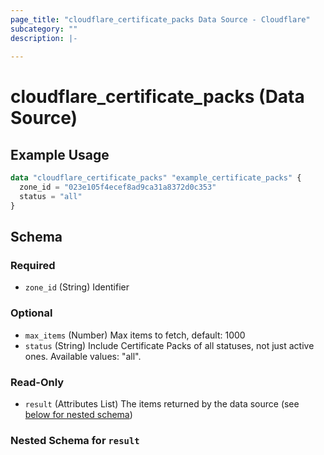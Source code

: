 ```yaml
---
page_title: "cloudflare_certificate_packs Data Source - Cloudflare"
subcategory: ""
description: |-
  
---
```


# cloudflare_certificate_packs (Data Source)



## Example Usage

```terraform
data "cloudflare_certificate_packs" "example_certificate_packs" {
  zone_id = "023e105f4ecef8ad9ca31a8372d0c353"
  status = "all"
}
```

<!-- schema generated by tfplugindocs -->
## Schema

### Required

- `zone_id` (String) Identifier

### Optional

- `max_items` (Number) Max items to fetch, default: 1000
- `status` (String) Include Certificate Packs of all statuses, not just active ones.
Available values: "all".

### Read-Only

- `result` (Attributes List) The items returned by the data source (see [below for nested schema](#nestedatt--result))

<a id="nestedatt--result"></a>
### Nested Schema for `result`


